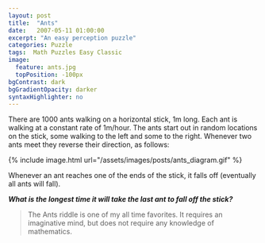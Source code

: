 ```yaml
---
layout: post
title:  "Ants"
date:   2007-05-11 01:00:00
excerpt: "An easy perception puzzle"
categories: Puzzle
tags:  Math Puzzles Easy Classic
image:
  feature: ants.jpg
  topPosition: -100px
bgContrast: dark
bgGradientOpacity: darker
syntaxHighlighter: no
---
```

There are 1000 ants walking on a horizontal stick, 1m long.
Each ant is walking at a constant rate of 1m/hour.
The ants start out in random locations on the stick, some walking to the left and some to the right.
Whenever two ants meet they reverse their direction, as follows:

{% include image.html url="/assets/images/posts/ants_diagram.gif" %}

Whenever an ant reaches one of the ends of the stick, it falls off (eventually all ants will fall).

***What is the longest time it will take the last ant to fall off the stick?***

> The Ants riddle is one of my all time favorites. It requires an imaginative mind, but does not require any knowledge of mathematics.

